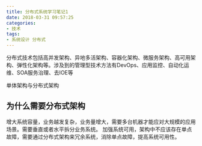```yaml
---
title: 分布式系统学习笔记1
date: 2018-03-31 09:57:25
categories:
- 技术 
tags:
- 系统设计 分布式
---
```


分布式技术包括高并发架构、异地多活架构、容器化架构、微服务架构、高可用架构、弹性化架构等。涉及到的管理型技术方法有DevOps、应用监控、自动化运维、SOA服务治理、去IOE等

单体架构与分布式架构

## 为什么需要分布式架构
增大系统容量，业务越发复杂，业务量增大，需要多台机器才能应对大规模的应用场景。需要垂直或者水平拆分业务系统。
加强系统可用，架构中不应该存在单点故障，需要通过分布式架构来冗余系统，消除单点故障，提高系统可用性。



